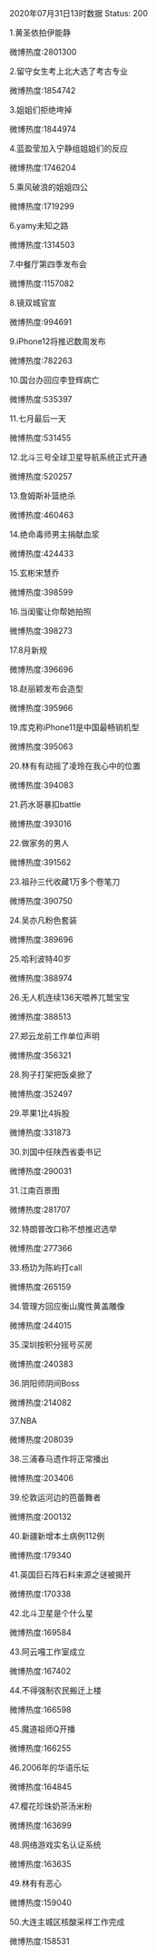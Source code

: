 2020年07月31日13时数据
Status: 200

1.黄圣依拍伊能静

微博热度:2801300

2.留守女生考上北大选了考古专业

微博热度:1854742

3.姐姐们拒绝垮掉

微博热度:1844974

4.蓝盈莹加入宁静组姐姐们的反应

微博热度:1746204

5.乘风破浪的姐姐四公

微博热度:1719299

6.yamy未知之路

微博热度:1314503

7.中餐厅第四季发布会

微博热度:1157082

8.镜双城官宣

微博热度:994691

9.iPhone12将推迟数周发布

微博热度:782263

10.国台办回应李登辉病亡

微博热度:535397

11.七月最后一天

微博热度:531455

12.北斗三号全球卫星导航系统正式开通

微博热度:520257

13.詹姆斯补篮绝杀

微博热度:460463

14.绝命毒师男主捐献血浆

微博热度:424433

15.玄彬宋慧乔

微博热度:398599

16.当闺蜜让你帮她拍照

微博热度:398273

17.8月新规

微博热度:396696

18.赵丽颖发布会造型

微博热度:395966

19.库克称iPhone11是中国最畅销机型

微博热度:395063

20.林有有动摇了凌玲在我心中的位置

微博热度:394083

21.药水哥暴扣battle

微博热度:393016

22.做家务的男人

微博热度:391562

23.祖孙三代收藏1万多个卷笔刀

微博热度:390750

24.吴亦凡粉色套装

微博热度:389696

25.哈利波特40岁

微博热度:388974

26.无人机连续136天喂养兀鹫宝宝

微博热度:388513

27.郑云龙前工作单位声明

微博热度:356321

28.狗子打架把饭桌掀了

微博热度:352497

29.苹果1比4拆股

微博热度:331873

30.刘国中任陕西省委书记

微博热度:290031

31.江南百景图

微博热度:281707

32.特朗普改口称不想推迟选举

微博热度:277366

33.杨玏为陈屿打call

微博热度:265159

34.管理方回应衡山魔性黄盖雕像

微博热度:244015

35.深圳按积分摇号买房

微博热度:240383

36.阴阳师阴间Boss

微博热度:214082

37.NBA

微博热度:208039

38.三浦春马遗作将正常播出

微博热度:203406

39.伦敦运河边的芭蕾舞者

微博热度:200132

40.新疆新增本土病例112例

微博热度:179340

41.英国巨石阵石料来源之谜被揭开

微博热度:170338

42.北斗卫星是个什么星

微博热度:169584

43.阿云嘎工作室成立

微博热度:167402

44.不得强制农民搬迁上楼

微博热度:166598

45.魔道祖师Q开播

微博热度:166255

46.2006年的华语乐坛

微博热度:164845

47.樱花珍珠奶茶汤米粉

微博热度:163699

48.网络游戏实名认证系统

微博热度:163635

49.林有有恶心

微博热度:159040

50.大连主城区核酸采样工作完成

微博热度:158531

